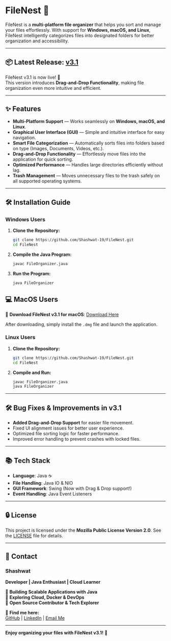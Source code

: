 # FileNest 📂

FileNest is a **multi-platform file organizer** that helps you sort and manage your files effortlessly. With support for **Windows, macOS, and Linux**, FileNest intelligently categorizes files into designated folders for better organization and accessibility.

---

## 📦 Latest Release: [v3.1](https://github.com/Shashwat-19/FileNest/releases/tag/v3.1)
FileNest v3.1 is now live! 🎉  
This version introduces **Drag-and-Drop Functionality**, making file organization even more intuitive and efficient.

---

## ✨ Features
- **Multi-Platform Support** — Works seamlessly on **Windows, macOS, and Linux**.
- **Graphical User Interface (GUI)** — Simple and intuitive interface for easy navigation.
- **Smart File Categorization** — Automatically sorts files into folders based on type (Images, Documents, Videos, etc.).
- **Drag-and-Drop Functionality** — Effortlessly move files into the application for quick sorting.
- **Optimized Performance** — Handles large directories efficiently without lag.
- **Trash Management** — Moves unnecessary files to the trash safely on all supported operating systems.

---

## 🛠️ Installation Guide

### **Windows Users**
1. **Clone the Repository:**
   ```sh
   git clone https://github.com/Shashwat-19/FileNest.git
   cd FileNest
   ```
2. **Compile the Java Program:**
   ```sh
   javac FileOrganizer.java
   ```
3. **Run the Program:**
   ```sh
   java FileOrganizer
   ```

## 💻 MacOS Users
🔽 **Download FileNest v3.1 for macOS**: [Download Here](https://drive.google.com/file/d/1vHbroRVE-a43TLrWDpQZQtBOdCw9Zgn0/view?usp=drive_link)

After downloading, simply install the `.dmg` file and launch the application.

### **Linux Users**
1. **Clone the Repository:**
   ```sh
   git clone https://github.com/Shashwat-19/FileNest.git
   cd FileNest
   ```
2. **Compile and Run:**
   ```sh
   javac FileOrganizer.java
   java FileOrganizer
   ```

---

## 🛠️ Bug Fixes & Improvements in v3.1
- **Added Drag-and-Drop Support** for easier file movement.
- Fixed UI alignment issues for better user experience.
- Optimized file sorting logic for faster performance.
- Improved error handling to prevent crashes with locked files.

---

## 📚 Tech Stack
- **Language**: Java ☕️
- **File Handling**: Java IO & NIO
- **GUI Framework**: Swing (Now with Drag & Drop support!)
- **Event Handling**: Java Event Listeners

---

## 🔒 License
This project is licensed under the **Mozilla Public License Version 2.0**. See the [LICENSE](https://github.com/Shashwat-19/FileNest/blob/main/LICENSE) file for details.

---

## 📩 Contact  
### Shashwat 
**Developer | Java Enthusiast | Cloud Learner**  

🔹 **Building Scalable Applications with Java**  
🔹 **Exploring Cloud, Docker & DevOps**  
🔹 **Open Source Contributor & Tech Explorer**  

📌 **Find me here:**  
[GitHub](https://github.com/Shashwat-19) | [LinkedIn](https://www.linkedin.com/in/shashwatk1956/) | [Email Me](mailto:shashwat1956@gmail.com)

---

**Enjoy organizing your files with FileNest v3.1!** 🎉

